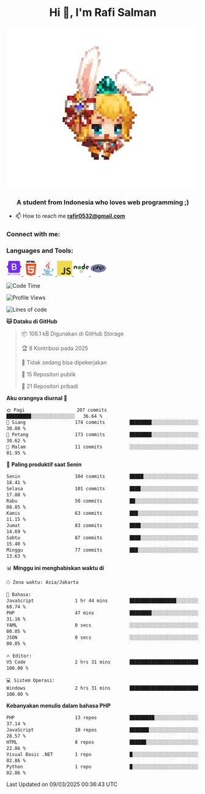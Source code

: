 <h1 align="center">Hi 👋, I'm Rafi Salman</h1>
<img src="img/lp.gif" /> 
<h3 align="center">A student from Indonesia who loves web programming ;)</h3>

- 📫 How to reach me **rafir0532@gmail.com**

<h3 align="left">Connect with me:</h3>
<p align="left">
</p>

<h3 align="left">Languages and Tools:</h3>
<p align="left"> <a href="https://getbootstrap.com" target="_blank" rel="noreferrer"> <img src="https://raw.githubusercontent.com/devicons/devicon/master/icons/bootstrap/bootstrap-plain-wordmark.svg" alt="bootstrap" width="40" height="40"/> </a> <a href="https://www.w3.org/html/" target="_blank" rel="noreferrer"> <img src="https://raw.githubusercontent.com/devicons/devicon/master/icons/html5/html5-original-wordmark.svg" alt="html5" width="40" height="40"/> </a> <a href="https://www.java.com" target="_blank" rel="noreferrer"> <img src="https://raw.githubusercontent.com/devicons/devicon/master/icons/java/java-original.svg" alt="java" width="40" height="40"/> </a> <a href="https://developer.mozilla.org/en-US/docs/Web/JavaScript" target="_blank" rel="noreferrer"> <img src="https://raw.githubusercontent.com/devicons/devicon/master/icons/javascript/javascript-original.svg" alt="javascript" width="40" height="40"/> </a> <a href="https://nodejs.org" target="_blank" rel="noreferrer"> <img src="https://raw.githubusercontent.com/devicons/devicon/master/icons/nodejs/nodejs-original-wordmark.svg" alt="nodejs" width="40" height="40"/> </a> <a href="https://www.php.net" target="_blank" rel="noreferrer"> <img src="https://raw.githubusercontent.com/devicons/devicon/master/icons/php/php-original.svg" alt="php" width="40" height="40"/> </a> </p>

<!--START_SECTION:waka-->
![Code Time](http://img.shields.io/badge/Code%20Time-347%20hrs%2051%20mins-blue)

![Profile Views](http://img.shields.io/badge/Profil%20dilihat-0-blue)

![Lines of code](https://img.shields.io/badge/Sejak%20Hello%20World%20aku%20telah%20menulis-1.8%20million%20baris%20kode-blue)

**🐱 Dataku di GitHub** 

> 📦 106.1 kB Digunakan di GitHub Storage 
 > 
> 🏆 8 Kontribusi pada 2025
 > 
> 🚫 Tidak sedang bisa dipekerjakan
 > 
> 📜 15 Repositori publik 
 > 
> 🔑 21 Repositori pribadi 
 > 
**Aku orangnya diurnal 🐤** 

```text
🌞 Pagi                   207 commits         █████████░░░░░░░░░░░░░░░░   36.64 % 
🌆 Siang                  174 commits         ████████░░░░░░░░░░░░░░░░░   30.80 % 
🌃 Petang                 173 commits         ████████░░░░░░░░░░░░░░░░░   30.62 % 
🌙 Malam                  11 commits          ░░░░░░░░░░░░░░░░░░░░░░░░░   01.95 % 
```
📅 **Paling produktif saat Senin** 

```text
Senin                    104 commits         █████░░░░░░░░░░░░░░░░░░░░   18.41 % 
Selasa                   101 commits         ████░░░░░░░░░░░░░░░░░░░░░   17.88 % 
Rabu                     50 commits          ██░░░░░░░░░░░░░░░░░░░░░░░   08.85 % 
Kamis                    63 commits          ███░░░░░░░░░░░░░░░░░░░░░░   11.15 % 
Jumat                    83 commits          ████░░░░░░░░░░░░░░░░░░░░░   14.69 % 
Sabtu                    87 commits          ████░░░░░░░░░░░░░░░░░░░░░   15.40 % 
Minggu                   77 commits          ███░░░░░░░░░░░░░░░░░░░░░░   13.63 % 
```


📊 **Minggu ini menghabiskan waktu di** 

```text
🕑︎ Zona waktu: Asia/Jakarta

💬 Bahasa: 
JavaScript               1 hr 44 mins        █████████████████░░░░░░░░   68.74 % 
PHP                      47 mins             ████████░░░░░░░░░░░░░░░░░   31.16 % 
YAML                     0 secs              ░░░░░░░░░░░░░░░░░░░░░░░░░   00.05 % 
JSON                     0 secs              ░░░░░░░░░░░░░░░░░░░░░░░░░   00.05 % 

🔥 Editor: 
VS Code                  2 hrs 31 mins       █████████████████████████   100.00 % 

💻 Sistem Operasi: 
Windows                  2 hrs 31 mins       █████████████████████████   100.00 % 
```

**Kebanyakan menulis dalam bahasa PHP** 

```text
PHP                      13 repos            █████████░░░░░░░░░░░░░░░░   37.14 % 
JavaScript               10 repos            ███████░░░░░░░░░░░░░░░░░░   28.57 % 
HTML                     8 repos             ██████░░░░░░░░░░░░░░░░░░░   22.86 % 
Visual Basic .NET        1 repo              █░░░░░░░░░░░░░░░░░░░░░░░░   02.86 % 
Python                   1 repo              █░░░░░░░░░░░░░░░░░░░░░░░░   02.86 % 
```




 Last Updated on 09/03/2025 00:36:43 UTC
<!--END_SECTION:waka-->
